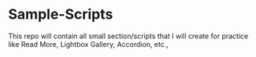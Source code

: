 # Sample-Scripts
This repo will contain all small section/scripts that I will create for practice like Read More, Lightbox Gallery, Accordion, etc.,
